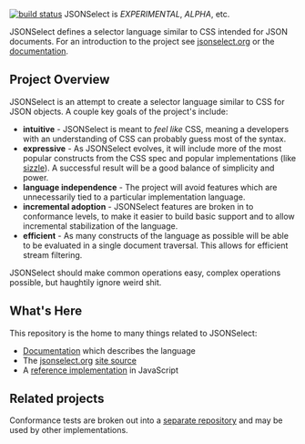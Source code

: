 [![build status](https://secure.travis-ci.org/lloyd/JSONSelect.png)](http://travis-ci.org/lloyd/JSONSelect)
JSONSelect is *EXPERIMENTAL*, *ALPHA*, etc.

JSONSelect defines a selector language similar to CSS intended for
JSON documents.  For an introduction to the project see
[jsonselect.org](http://jsonselect.org) or the [documentation](https://github.com/lloyd/JSONSelect/blob/master/JSONSelect.md).

## Project Overview

JSONSelect is an attempt to create a selector language similar to
CSS for JSON objects.  A couple key goals of the project's include:

  * **intuitive** - JSONSelect is meant to *feel like* CSS, meaning a developers with an understanding of CSS can probably guess most of the syntax.
  * **expressive** - As JSONSelect evolves, it will include more of the most popular constructs from the CSS spec and popular implementations (like [sizzle](http://sizzlejs.com/)).  A successful result will be a good balance of simplicity and power.
  * **language independence** - The project will avoid features which are unnecessarily tied to a particular implementation language.
  * **incremental adoption** - JSONSelect features are broken in to conformance levels, to make it easier to build basic support and to allow incremental stabilization of the language.
  * **efficient** - As many constructs of the language as possible will be able to be evaluated in a single document traversal.  This allows for efficient stream filtering.

JSONSelect should make common operations easy, complex operations possible,
but haughtily ignore weird shit.

## What's Here

This repository is the home to many things related to JSONSelect:

  * [Documentation](https://github.com/lloyd/JSONSelect/blob/master/JSONSelect.md) which describes the language
  * The [jsonselect.org](http://jsonselect.org) [site source](https://github.com/lloyd/JSONSelect/blob/master/site/)
  * A [reference implementation](https://github.com/lloyd/JSONSelect/blob/master/src/jsonselect.js) in JavaScript

## Related projects

Conformance tests are broken out into a [separate
repository](https://github.com/lloyd/JSONSelectTests) and may be used
by other implementations.